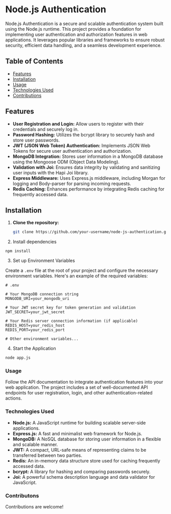 # Node.js Authentication

Node.js Authentication is a secure and scalable authentication system built using the Node.js runtime. This project provides a foundation for implementing user authentication and authorization features in web applications. It leverages popular libraries and frameworks to ensure robust security, efficient data handling, and a seamless development experience.

## Table of Contents

- [Features](#features)
- [Installation](#installation)
- [Usage](#usage)
- [Technologies Used](#technologies-used)
- [Contributions](#contributions)

## Features

- **User Registration and Login:** Allow users to register with their credentials and securely log in.
- **Password Hashing:** Utilizes the bcrypt library to securely hash and store user passwords.
- **JWT (JSON Web Token) Authentication:** Implements JSON Web Tokens for secure user authentication and authorization.
- **MongoDB Integration:** Stores user information in a MongoDB database using the Mongoose ODM (Object Data Modeling).
- **Validation with Joi:** Ensures data integrity by validating and sanitizing user inputs with the Hapi Joi library.
- **Express Middleware:** Uses Express.js middleware, including Morgan for logging and Body-parser for parsing incoming requests.
- **Redis Caching:** Enhances performance by integrating Redis caching for frequently accessed data.

## Installation

1. **Clone the repository:**

   ```bash
   git clone https://github.com/your-username/node-js-authentication.git
   ```

2. Install dependencies

```
npm install
```

 3. Set up Environment Variables

Create a `.env` file at the root of your project and configure the necessary environment variables. Here's an example of the required variables:

```plaintext
# .env

# Your MongoDB connection string
MONGODB_URI=your_mongodb_uri

# Your JWT secret key for token generation and validation
JWT_SECRET=your_jwt_secret

# Your Redis server connection information (if applicable)
REDIS_HOST=your_redis_host
REDIS_PORT=your_redis_port

# Other environment variables...
```

4. Start the Application

```bash
node app.js
```

### Usage

Follow the API documentation to integrate authentication features into your web application. The project includes a set of well-documented API endpoints for user registration, login, and other authentication-related actions.

### Technologies Used

- **Node.js:** A JavaScript runtime for building scalable server-side applications.
- **Express.js:** A fast and minimalist web framework for Node.js.
- **MongoDB:** A NoSQL database for storing user information in a flexible and scalable manner.
- **JWT:** A compact, URL-safe means of representing claims to be transferred between two parties.
- **Redis:** An in-memory data structure store used for caching frequently accessed data.
- **bcrypt:** A library for hashing and comparing passwords securely.
- **Joi:** A powerful schema description language and data validator for JavaScript.


### Contributons

Contributions are welcome!
